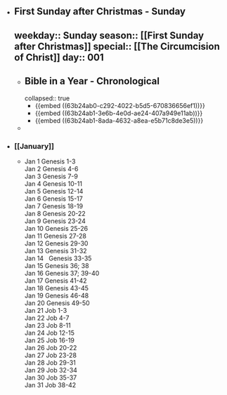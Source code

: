 - ## First Sunday after Christmas - Sunday
  weekday:: Sunday
  season:: [[First Sunday after Christmas]]
  special:: [[The Circumcision of Christ]]
  day:: 001
	-
	- ## Bible in a Year - Chronological
	  collapsed:: true
		- {{embed ((63b24ab0-c292-4022-b5d5-670836656ef1))}}
		- {{embed ((63b24ab1-3e6b-4e0d-ae24-407a949e11ab))}}
		- {{embed ((63b24ab1-8ada-4632-a8ea-e5b71c8de3e5))}}
	-
- ### [[January]]
	- Jan 1	   Genesis 1-3  
	  Jan 2	   Genesis 4-6  
	  Jan 3	   Genesis 7-9  
	  Jan 4	   Genesis 10-11  
	  Jan 5	   Genesis 12-14  
	  Jan 6	   Genesis 15-17  
	  Jan 7	   Genesis 18-19  
	  Jan 8	   Genesis 20-22  
	  Jan 9	   Genesis 23-24  
	  Jan 10	   Genesis 25-26  
	  Jan 11	   Genesis 27-28  
	  Jan 12	   Genesis 29-30  
	  Jan 13	   Genesis 31-32  
	  Jan 14	   Genesis 33-35  
	  Jan 15	   Genesis 36; 38  
	  Jan 16	   Genesis 37; 39-40  
	  Jan 17	   Genesis 41-42  
	  Jan 18	   Genesis 43-45  
	  Jan 19	   Genesis 46-48  
	  Jan 20	   Genesis 49-50  
	  Jan 21	   Job 1-3  
	  Jan 22	   Job 4-7  
	  Jan 23	   Job 8-11  
	  Jan 24	   Job 12-15  
	  Jan 25	   Job 16-19  
	  Jan 26	   Job 20-22  
	  Jan 27	   Job 23-28  
	  Jan 28	   Job 29-31  
	  Jan 29	   Job 32-34  
	  Jan 30	   Job 35-37  
	  Jan 31	   Job 38-42